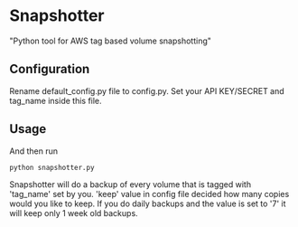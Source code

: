 # Snapshotter
"Python tool for AWS tag based volume snapshotting"

## Configuration

Rename default_config.py file to config.py.
Set your API KEY/SECRET and tag_name inside this file.

## Usage

And then run

```
python snapshotter.py
```

Snapshotter will do a backup of every volume that is tagged with 'tag_name' set by you.
'keep' value in config file decided how many copies would you like to keep. If you do daily backups and the value is set to '7' it will keep only 1 week old backups.
